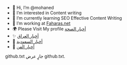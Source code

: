 - 👋 Hi, I’m @mohaned
- 👀 I’m interested in Content writing
- 🌱 I’m currently learning SEO Effective Content Writing
- 💞️ I’m working at <a href="https://arabdailypress.com/" title="موقع العرب دايلي بريس">Faharas.net</a>
- 🌍 Please Visit My profile <a href="https://arabdailypress.com/health/" title="your name">أخبار الصحة</a>
- ✨ <a href="https://arabdailypress.com/iraq/" title="post title">أخبار العراق</a>
- 🚀 <a href="https://arabdailypress.com/saudi/" title="post title">أخبار السعودية</a>
- 🙌 <a href="https://arabdailypress.com/art/" title="post title">أخبار الفن</a>

github.txt
جارٍ عرض github.txt.

<!---
howhowhow500/howhowhow500 is a ✨ special ✨ repository because its `README.md` (this file) appears on your GitHub profile.
You can click the Preview link to take a look at your changes.
--->
